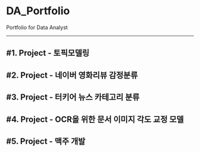 # DA_Portfolio
Portfolio for Data Analyst

---
#1. Project - 토픽모델링
---

#2. Project - 네이버 영화리뷰 감정분류
---

#3. Project - 터키어 뉴스 카테고리 분류
---

#4. Project - OCR을 위한 문서 이미지 각도 교정 모델
---

#5. Project - 맥주 개발
---



